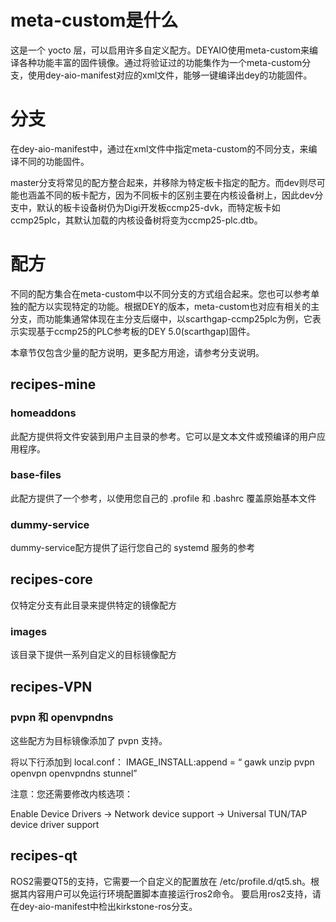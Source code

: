 # meta-custom是什么
这是一个 yocto 层，可以启用许多自定义配方。DEYAIO使用meta-custom来编译各种功能丰富的固件镜像。通过将验证过的功能集作为一个meta-custom分支，使用dey-aio-manifest对应的xml文件，能够一键编译出dey的功能固件。

# 分支
在dey-aio-manifest中，通过在xml文件中指定meta-custom的不同分支，来编译不同的功能固件。

master分支将常见的配方整合起来，并移除为特定板卡指定的配方。而dev则尽可能也涵盖不同的板卡配方，因为不同板卡的区别主要在内核设备树上，因此dev分支中，默认的板卡设备树仍为Digi开发板ccmp25-dvk，而特定板卡如ccmp25plc，其默认加载的内核设备树将变为ccmp25-plc.dtb。

# 配方
不同的配方集合在meta-custom中以不同分支的方式组合起来。您也可以参考单独的配方以实现特定的功能。根据DEY的版本，meta-custom也对应有相关的主分支，而功能集通常体现在主分支后缀中，以scarthgap-ccmp25plc为例，它表示实现基于ccmp25的PLC参考板的DEY 5.0(scarthgap)固件。

本章节仅包含少量的配方说明，更多配方用途，请参考分支说明。

## recipes-mine

### homeaddons
此配方提供将文件安装到用户主目录的参考。它可以是文本文件或预编译的用户应用程序。

### base-files
此配方提供了一个参考，以使用您自己的 .profile 和 .bashrc 覆盖原始基本文件

### dummy-service
dummy-service配方提供了运行您自己的 systemd 服务的参考


## recipes-core
仅特定分支有此目录来提供特定的镜像配方

### images
该目录下提供一系列自定义的目标镜像配方

## recipes-VPN

### pvpn 和 openvpndns
这些配方为目标镜像添加了 pvpn 支持。

将以下行添加到 local.conf：
IMAGE_INSTALL:append = “ gawk unzip pvpn openvpn openvpndns stunnel”

注意：您还需要修改内核选项：

Enable Device Drivers → Network device support → Universal TUN/TAP device driver support


## recipes-qt

ROS2需要QT5的支持，它需要一个自定义的配置放在 /etc/profile.d/qt5.sh。根据其内容用户可以免运行环境配置脚本直接运行ros2命令。
要启用ros2支持，请在dey-aio-manifest中检出kirkstone-ros分支。

